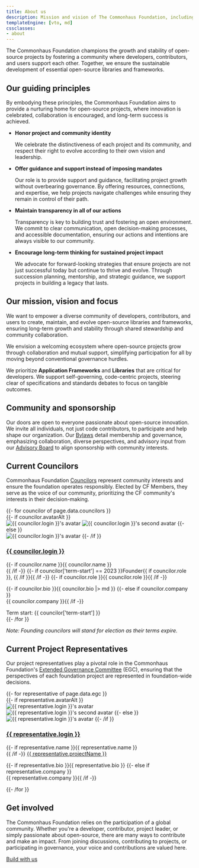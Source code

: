 ```yaml
---
title: About us
description: Mission and vision of The Commonhaus Foundation, including a list of current board members and project leaders.
templateEngine: [vto, md]
cssclasses:
- about
---
```


The Commonhaus Foundation champions the growth and stability of open-source projects by fostering a community where developers, contributors, and users support each other. Together, we ensure the sustainable development of essential open-source libraries and frameworks.

## Our guiding principles

By embodying these principles, the Commonhaus Foundation aims to provide a nurturing home for open-source projects, where innovation is celebrated, collaboration is encouraged, and long-term success is achieved.

- **Honor project and community identity**

    We celebrate the distinctiveness of each project and its community, and respect their right to evolve according to their own vision and leadership.

- **Offer guidance and support instead of imposing mandates**

    Our role is to provide support and guidance, facilitating project growth without overbearing governance. By offering resources, connections, and expertise, we help projects navigate challenges while ensuring they remain in control of their path.

- **Maintain transparency in all of our actions**

    Transparency is key to building trust and fostering an open environment. We commit to clear communication, open decision-making processes, and accessible documentation, ensuring our actions and intentions are always visible to our community.

- **Encourage long-term thinking for sustained project impact**

    We advocate for forward-looking strategies that ensure projects are not just successful today but continue to thrive and evolve. Through succession planning, mentorship, and strategic guidance, we support projects in building a legacy that lasts.

## Our mission, vision and focus

We want to empower a diverse community of developers, contributors, and users to create, maintain, and evolve open-source libraries and frameworks, ensuring long-term growth and stability through shared stewardship and community collaboration.

We envision a welcoming ecosystem where open-source projects grow through collaboration and mutual support, simplifying participation for all by moving beyond conventional governance hurdles.

We prioritize **Application Frameworks** and **Libraries** that are critical for developers. We support self-governing, code-centric projects, steering clear of specifications and standards debates to focus on tangible outcomes.

## Community and sponsorship

Our doors are open to everyone passionate about open-source innovation. We invite all individuals, not just code contributors, to participate and help shape our organization. Our [Bylaws][] detail membership and governance, emphasizing collaboration, diverse perspectives, and advisory input from our [Advisory Board][cfab] to align sponsorship with community interests.

## Current Councilors

Commonhaus Foundation [Councilors][cfc] represent community interests and ensure the foundation operates responsibly. Elected by CF Members, they serve as the voice of our community, prioritizing the CF community's interests in their decision-making.

<div class="cards">
{{- for councilor of page.data.councilors }}
  <div class="card">
    {{- if councilor.avatarAlt }}
    <div class="avatar-flip">
        <img class="avatar-front" src="{{ councilor.avatarUrl }}" alt="{{ councilor.login }}'s avatar" />
        <img class="avatar-back" src="{{ councilor.avatarAlt }}" alt="{{ councilor.login }}'s second avatar" />
    {{- else }}
    <div class="avatar">
      <img src="{{ councilor.avatarUrl }}" alt="{{ councilor.login }}'s avatar" />
    {{- /if }}
    </div>
    <div class="text-content">
      <h3><a href="{{ councilor.url }}">{{ councilor.login }}</a></h3>
      <div class="subhead">
        {{- if councilor.name }}{{ councilor.name }}<br />{{ /if -}}
        {{- if councilor['term-start'] == 2023 }}Founder{{ if councilor.role }}, {{ /if }}{{ /if -}}
        {{- if councilor.role }}{{ councilor.role }}{{ /if -}}
      </div>
      <p>
        {{- if councilor.bio }}{{ councilor.bio |> md }}
        {{- else if councilor.company }}<br />{{ councilor.company }}{{ /if -}}
      </p>
      <footer>Term start: {{ councilor['term-start'] }}</footer>
    </div>
  </div>
{{- /for }}
</div>

_Note: Founding councilors will stand for election as their terms expire._

## Current Project Representatives

Our project representatives play a pivotal role in the Commonhaus Foundation's [Extended Governance Committee][egc] (EGC), ensuring that the perspectives of each foundation project are represented in foundation-wide decisions.

<div class="cards">
{{- for representative of page.data.egc }}
  <div class="card">
    {{- if representative.avatarAlt }}
    <div class="avatar-flip">
      <img class="avatar-front" src="{{ representative.avatarUrl }}" alt="{{ representative.login }}'s avatar" />
      <img class="avatar-back" src="{{ representative.avatarAlt }}" alt="{{ representative.login }}'s second avatar" />
    {{- else }}
    <div class="avatar">
      <img src="{{ representative.avatarUrl }}" alt="{{ representative.login }}'s avatar" />
    {{- /if }}
    </div>
    <div class="text-content">
      <h3><a href="{{ representative.url }}">{{ representative.login }}</a></h3>
      <div class="subhead">
          {{- if representative.name }}{{ representative.name }}<br />{{ /if -}}
          <a href="{{ representative.projectUrl }}">{{ representative.projectName }}</a>
      </div>
      <p>
        {{- if representative.bio }}{{ representative.bio }}
        {{- else if representative.company }}<br />{{ representative.company }}{{ /if -}}
      </p>
    </div>
  </div>
{{- /for }}
</div>

## Get involved

The Commonhaus Foundation relies on the participation of a global community. Whether you're a developer, contributor, project leader, or simply passionate about open-source, there are many ways to contribute and make an impact. From joining discussions, contributing to projects, or participating in governance, your voice and contributions are valued here.

<a href="foundation/COMMUNICATION.md" class="text button">Build with us</a>

[Bylaws]: ../foundation/bylaws/0-preface.md
[cfab]: ../foundation/bylaws/4-cf-advisory-board.md
[cfc]: ../foundation/bylaws/3-cf-council.md
[egc]: ../foundation/bylaws/3-cf-council.md#extended-governance-committee-egc